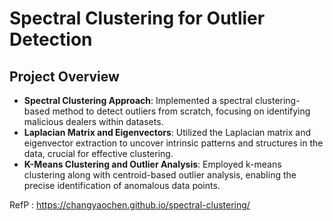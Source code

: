 # Spectral Clustering for Outlier Detection

## Project Overview

- **Spectral Clustering Approach**: Implemented a spectral clustering-based method to detect outliers from scratch, focusing on identifying malicious dealers within datasets.
- **Laplacian Matrix and Eigenvectors**: Utilized the Laplacian matrix and eigenvector extraction to uncover intrinsic patterns and structures in the data, crucial for effective clustering.
- **K-Means Clustering and Outlier Analysis**: Employed k-means clustering along with centroid-based outlier analysis, enabling the precise identification of anomalous data points.
 



RefP : https://changyaochen.github.io/spectral-clustering/
